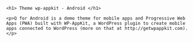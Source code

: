 <!DOCTYPE html>
<html lang="en">
  <head>
    <meta charset="utf-8">
    <title>Tema para plugin WP-AppKit - Android </title>
  </head>

  <body>

    <h1> Theme wp-appkit - Android </h1>
    
    <p>Q for Android is a demo theme for mobile apps and Progressive Web Apps (PWA) built with WP-AppKit, a WordPress plugin to create mobile apps connected to WordPress (more on that at http://getwpappkit.com).</p>


  </body>
</html>

